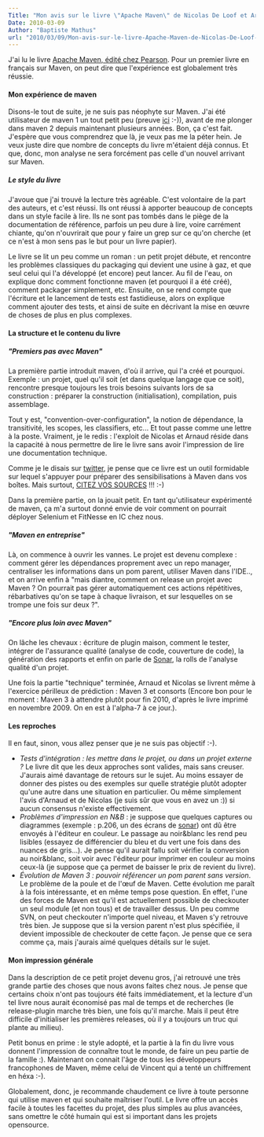 ```yaml
---
Title: "Mon avis sur le livre \"Apache Maven\" de Nicolas De Loof et Arnaud Héritier"
Date: 2010-03-09
Author: "Baptiste Mathus"
url: "2010/03/09/Mon-avis-sur-le-livre-Apache-Maven-de-Nicolas-De-Loof-et-Arnaud-Heritier"
---
```




J'ai lu le livre [Apache Maven, édité chez
Pearson](http://www.pearson.fr/livre/?GCOI=27440100730370). Pour un
premier livre en français sur Maven, on peut dire que l'expérience est
globalement très réussie.

#### Mon expérience de maven

Disons-le tout de suite, je ne suis pas néophyte sur Maven. J'ai été
utilisateur de maven 1 un tout petit peu (preuve
[ici](http://chronos.berlios.de/) :-)), avant de me plonger dans maven 2
depuis maintenant plusieurs années. Bon, ça c'est fait. J'espère que
vous comprendrez que là, je veux pas me la péter hein. Je veux juste
dire que nombre de concepts du livre m'étaient déjà connus. Et que,
donc, mon analyse ne sera forcément pas celle d'un nouvel arrivant sur
Maven.

##### Le style du livre

J'avoue que j'ai trouvé la lecture très agréable. C'est volontaire de la
part des auteurs, et c'est réussi. Ils ont réussi à apporter beaucoup de
concepts dans un style facile à lire. Ils ne sont pas tombés dans le
piège de la documentation de référence, parfois un peu dure à lire,
voire carrément chiante, qu'on n'ouvrirait que pour y faire un grep sur
ce qu'on cherche (et ce n'est à mon sens pas le but pour un livre
papier).

Le livre se lit un peu comme un roman : un petit projet débute, et
rencontre les problèmes classiques du packaging qui devient une usine à
gaz, et que seul celui qui l'a développé (et encore) peut lancer. Au fil
de l'eau, on explique donc comment fonctionne maven (et pourquoi il a
été créé), comment packager simplement, etc. Ensuite, on se rend compte
que l'écriture et le lancement de tests est fastidieuse, alors on
explique comment ajouter des tests, et ainsi de suite en décrivant la
mise en œuvre de choses de plus en plus complexes.

#### La structure et le contenu du livre

##### "Premiers pas avec Maven"

La première partie introduit maven, d'où il arrive, qui l'a créé et
pourquoi. Exemple : un projet, quel qu'il soit (et dans quelque langage
que ce soit), rencontre presque toujours les trois besoins suivants lors
de sa construction : préparer la construction (initialisation),
compilation, puis assemblage.

Tout y est, "convention-over-configuration", la notion de dépendance, la
transitivité, les scopes, les classifiers, etc... Et tout passe comme
une lettre à la poste. Vraiment, je le redis : l'exploit de Nicolas et
Arnaud réside dans la capacité à nous permettre de lire le livre sans
avoir l'impression de lire une documentation technique.

Comme je le disais sur
[twitter](http://twitter.com/bmathus/status/10218149785), je pense que
ce livre est un outil formidable sur lequel s'appuyer pour préparer des
sensibilisations à Maven dans vos boîtes. Mais surtout, [CITEZ VOS
SOURCES](http://twitter.com/ndeloof/status/10222120761) !!! :-)

Dans la première partie, on la jouait petit. En tant qu'utilisateur
expérimenté de maven, ça m'a surtout donné envie de voir comment on
pourrait déployer Selenium et FitNesse en IC chez nous.

##### "Maven en entreprise"

Là, on commence à ouvrir les vannes. Le projet est devenu complexe :
comment gérer les dépendances proprement avec un repo manager,
centraliser les informations dans un pom parent, utiliser Maven dans
l'IDE.., et on arrive enfin à "mais diantre, comment on release un
projet avec Maven ? On pourrait pas gérer automatiquement ces actions
répétitives, rébarbatives qu'on se tape à chaque livraison, et sur
lesquelles on se trompe une fois sur deux ?".

##### "Encore plus loin avec Maven"

On lâche les chevaux : écriture de plugin maison, comment le tester,
intégrer de l'assurance qualité (analyse de code, couverture de code),
la génération des rapports et enfin on parle de
[Sonar](http://sonar.codehaus.org), la rolls de l'analyse qualité d'un
projet.

Une fois la partie "technique" terminée, Arnaud et Nicolas se livrent
même à l'exercice périlleux de prédiction : Maven 3 et consorts (Encore
bon pour le moment : Maven 3 à attendre plutôt pour fin 2010, d'après le
livre imprimé en novembre 2009. On en est à l'alpha-7 à ce jour.).

#### Les reproches

Il en faut, sinon, vous allez penser que je ne suis pas objectif :-).

-   *Tests d'intégration : les mettre dans le projet, ou dans un projet
    externe ?* Le livre dit que les deux approches sont valides, mais
    sans creuser. J'aurais aimé davantage de retours sur le sujet. Au
    moins essayer de donner des pistes ou des exemples sur quelle
    stratégie plutôt adopter qu'une autre dans une situation en
    particulier. Ou même simplement l'avis d'Arnaud et de Nicolas (je
    suis sûr que vous en avez un :)) si aucun consensus n'existe
    effectivement.
-   *Problèmes d'impression en N&B* : je suppose que quelques captures
    ou diagrammes (exemple : p.206, un des écrans de
    [sonar](http://sonar.codehaus.org)) ont dû être envoyés à l'éditeur
    en couleur. Le passage au noir&blanc les rend peu lisibles (essayez
    de différencier du bleu et du vert une fois dans des nuances de
    gris...). Je pense qu'il aurait fallu soit vérifier la conversion au
    noir&blanc, soit voir avec l'éditeur pour imprimer en couleur au
    moins ceux-là (je suppose que ça permet de baisser le prix de
    revient du livre).
-   *Évolution de Maven 3 : pouvoir référencer un pom parent sans
    version*. Le problème de la poule et de l'œuf de Maven. Cette
    évolution me paraît à la fois intéressante, et en même temps pose
    question. En effet, l'une des forces de Maven est qu'il est
    actuellement possible de checkouter un seul module (et non tous) et
    de travailler dessus. Un peu comme SVN, on peut checkouter n'importe
    quel niveau, et Maven s'y retrouve très bien. Je suppose que si la
    version parent n'est plus spécifiée, il devient impossible de
    checkouter de cette façon. Je pense que ce sera comme ça, mais
    j'aurais aimé quelques détails sur le sujet.

#### Mon impression générale

Dans la description de ce petit projet devenu gros, j'ai retrouvé une
très grande partie des choses que nous avons faites chez nous. Je pense
que certains choix n'ont pas toujours été faits immédiatement, et la
lecture d'un tel livre nous aurait économisé pas mal de temps et de
recherches (le release-plugin marche très bien, une fois qu'il marche.
Mais il peut être difficile d'initialiser les premières releases, où il
y a toujours un truc qui plante au milieu).

Petit bonus en prime : le style adopté, et la partie à la fin du livre
vous donnent l'impression de connaître tout le monde, de faire un peu
partie de la famille :). Maintenant on connait l'âge de tous les
développeurs francophones de Maven, même celui de Vincent qui a tenté un
chiffrement en héxa :-).

Globalement, donc, je recommande chaudement ce livre à toute personne
qui utilise maven et qui souhaite maîtriser l'outil. Le livre offre un
accès facile à toutes les facettes du projet, des plus simples au plus
avancées, sans omettre le côté humain qui est si important dans les
projets opensource.

